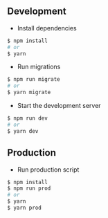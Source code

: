## Development

- Install dependencies

```bash
$ npm install
# or
$ yarn
```

- Run migrations

```bash
$ npm run migrate
# or
$ yarn migrate
```

- Start the development server

```bash
$ npm run dev
# or
$ yarn dev
```

## Production

- Run production script

```bash
$ npm install
$ npm run prod
# or
$ yarn
$ yarn prod
```
